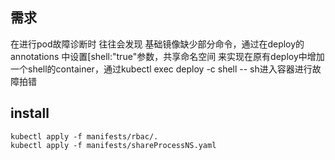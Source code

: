 ## 需求
在进行pod故障诊断时 往往会发现 基础镜像缺少部分命令，通过在deploy的annotations 中设置[shell:"true"参数，共享命名空间
来实现在原有deploy中增加一个shell的container，通过kubectl exec deploy -c shell -- sh进入容器进行故障拍错

## install
```shell
kubectl apply -f manifests/rbac/.
kubectl apply -f manifests/shareProcessNS.yaml
```

